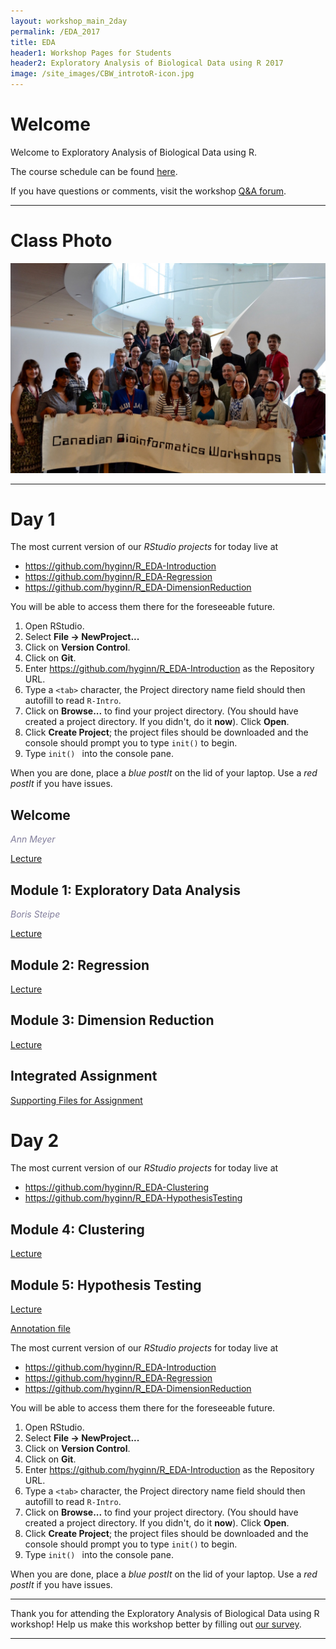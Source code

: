 ```yaml
---
layout: workshop_main_2day
permalink: /EDA_2017
title: EDA
header1: Workshop Pages for Students
header2: Exploratory Analysis of Biological Data using R 2017
image: /site_images/CBW_introtoR-icon.jpg
---
```


# Welcome <a id="welcome"></a>

Welcome to Exploratory Analysis of Biological Data using R.  

The course schedule can be found [here](https://bioinformaticsdotca.github.io/eda_2017_schedule). 

If you have questions or comments, visit the workshop [Q&A forum](https://noteapp.com/EDA2017).

***

# Class Photo
 
<img src="https://github.com/bioinformaticsdotca/EDA_2017/blob/master/CBW-June-13.jpeg?raw=true" alt="Class Photo" width="750" />


***

# Day 1 <a id="day1"></a>

The most current version of our *RStudio projects* for today live at 

* <https://github.com/hyginn/R_EDA-Introduction>
* <https://github.com/hyginn/R_EDA-Regression>
* <https://github.com/hyginn/R_EDA-DimensionReduction>

You will be able to access them there for the foreseeable future.

1. Open RStudio.
2. Select **File → NewProject...**
3. Click on **Version Control**.
4. Click on **Git**.
5. Enter https://github.com/hyginn/R_EDA-Introduction as the Repository URL.
6. Type a `<tab>` character, the Project directory name field should then autofill to read `R-Intro`.
7. Click on **Browse...** to find your project directory. (You should have created a project directory. If you didn't, do it **now**). Click **Open**.
8. Click **Create Project**; the project files should be downloaded and the console should prompt you to type `init()` to begin.
9. Type `init() ` into the console pane.

When you are done, place a _blue postIt_ on the lid of your laptop. Use a _red postIt_ if you have issues.

## Welcome

*<font color="#827e9c">Ann Meyer</font>*

[Lecture](https://bioinformatics.ca/eda-2017-mod0)  

## Module 1: Exploratory Data Analysis

*<font color="#827e9c">Boris Steipe</font>* 

[Lecture](https://bioinformatics.ca/eda-2017-mod1)  

## Module 2: Regression
[Lecture](https://bioinformatics.ca/eda-2017-mod2)  

## Module 3: Dimension Reduction
[Lecture](https://bioinformatics.ca/eda-2017-mod3)  

## Integrated Assignment

[Supporting Files for Assignment](https://github.com/bioinformaticsdotca/EDA_2017/raw/master/CBW%20EDA%20Integrated%20Assg%20June2017-v2.tar.gz)

# Day 2 <a id="day2"></a>

The most current version of our *RStudio projects* for today live at 

* <https://github.com/hyginn/R_EDA-Clustering>  
* <https://github.com/hyginn/R_EDA-HypothesisTesting>  

## Module 4: Clustering
[Lecture](https://bioinformatics.ca/eda-2017-mod4)  

## Module 5: Hypothesis Testing
[Lecture](https://bioinformatics.ca/eda-2017-mod5)  

[Annotation file](https://github.com/bioinformaticsdotca/EDA_2017/raw/master/platf%20getGEO(gpl%2C%20AnnotGPL%3DTRUE).rdata)  

The most current version of our *RStudio projects* for today live at 

* <https://github.com/hyginn/R_EDA-Introduction>
* <https://github.com/hyginn/R_EDA-Regression>
* <https://github.com/hyginn/R_EDA-DimensionReduction>


You will be able to access them there for the foreseeable future.

1. Open RStudio.
2. Select **File → NewProject...**
3. Click on **Version Control**.
4. Click on **Git**.
5. Enter https://github.com/hyginn/R_EDA-Introduction as the Repository URL.
6. Type a `<tab>` character, the Project directory name field should then autofill to read `R-Intro`.
7. Click on **Browse...** to find your project directory. (You should have created a project directory. If you didn't, do it **now**). Click **Open**.
8. Click **Create Project**; the project files should be downloaded and the console should prompt you to type `init()` to begin.
9. Type `init() ` into the console pane.

When you are done, place a _blue postIt_ on the lid of your laptop. Use a _red postIt_ if you have issues.

***

Thank you for attending the Exploratory Analysis of Biological Data using R workshop! Help us make this workshop better by filling out [our survey](https://goo.gl/forms/l94qnJll3ThS7EV02).

***

